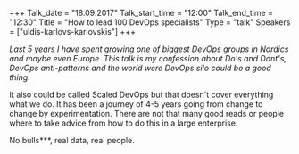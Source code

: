 +++
Talk_date = "18.09.2017"
Talk_start_time = "12:00"
Talk_end_time = "12:30"
Title = "How to lead 100 DevOps specialists"
Type = "talk"
Speakers = ["uldis-karlovs-karlovskis"]
+++

<p><em>Last 5 years I have spent growing one of biggest DevOps groups in Nordics and maybe even Europe. This talk is my confession about Do's and Dont's, DevOps anti-patterns and the world were DevOps silo could be a good thing.</em></p> 
<p>It also could be called Scaled DevOps but that doesn't cover everything what we do. It has been a journey of 4-5 years going from change to change by experimentation. There are not that many good reads or people where to take advice from how to do this in a large enterprise.</p>
<p>No bulls***, real data, real people.</p>